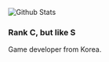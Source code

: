 ![Github Stats](https://github-readme-stats-two-navy-39.vercel.app/api?username=gnqo7598&count_private=true&include_all_commits=true&show_icons=true&theme=dark)
### Rank C, but like S
Game developer from Korea.
